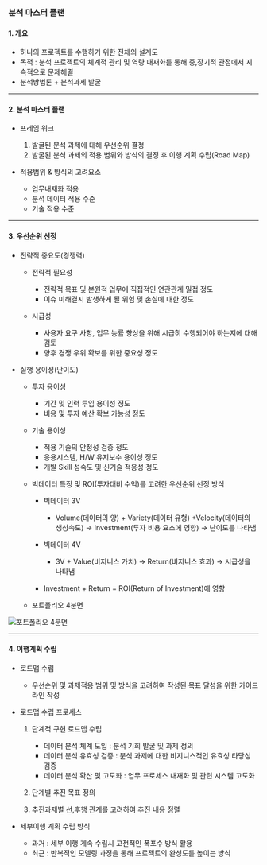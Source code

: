 ### 분석 마스터 플랜
#### 1. 개요
- 하나의 프로젝트를 수행하기 위한 전체의 설계도
- 목적 : 분석 프로젝트의 체계적 관리 및 역량 내재화를 통해 중,장기적 관점에서 지속적으로 문제해결
- 분석방법론 + 분석과제 발굴


---

#### 2. 분석 마스터 플랜
- 프레임 워크
  1. 발굴된 분석 과제에 대해 우선순위 결정
  2. 발굴된 분석 과제의 적용 범위와 방식의 결정 후 이행 계획 수립(Road Map)
 
- 적용범위 & 방식의 고려요소
  - 업무내재화 적용
  - 분석 데이터 적용 수준
  - 기술 적용 수준
 
---

#### 3. 우선순위 선정
- 전략적 중요도(경쟁력)
  - 전략적 필요성
    - 전략적 목표 및 본원적 업무에 직접적인 연관관계 밀접 정도
    - 이슈 미해결시 발생하게 될 위험 및 손실에 대한 정도

  - 시급성
    - 사용자 요구 사항, 업무 능률 향상을 위해 시급히 수행되어야 하는지에 대해 검토
    - 향후 경쟁 우위 확보를 위한 중요성 정도

- 실행 용이성(난이도)
  - 투자 용이성
    - 기간 및 인력 투입 용이성 정도
    - 비용 및 투자 예산 확보 가능성 정도
   
  - 기술 용이성
    - 적용 기술의 안정성 검증 정도
    - 응용시스템, H/W 유지보수 용이성 정도
    - 개발 Skill 성숙도 및 신기술 적용성 정도
   
  - 빅데이터 특징 및 ROI(투자대비 수익)를 고려한 우선순위 선정 방식
    - 빅데이터 3V
      - Volume(데이터의 양) + Variety(데이터 유형) +Velocity(데이터의 생성속도)
        -> Investment(투자 비용 요소에 영향) -> 난이도를 나타냄

    - 빅데이터 4V
      - 3V + Value(비지니스 가치) -> Return(비지니스 효과) -> 시급성을 나타냄

    - Investment + Return = ROI(Return of Investment)에 영향

  - 포트폴리오 4분면
 
![포트폴리오 4분면](https://github.com/silverywaves/IT_ACADEMY/assets/155939946/8cf0d1b4-8cb5-4424-800e-6e6c15fa5ff8)


---

#### 4. 이행계획 수립
- 로드맵 수립
  - 우선순위 및 과제적용 범위 및 방식을 고려하여 작성된 목표 달성을 위한 가이드라인 작성

- 로드맵 수립 프로세스
    1. 단계적 구현 로드맵 수립
        - 데이터 분석 체계 도입 : 분석 기회 발굴 및 과제 정의
        - 데이터 분석 유효성 검증 : 분석 과제에 대한 비지니스적인 유효성 타당성 검증
        - 데이터 분석 확산 및 고도화 : 업무 프로세스 내재화 및 관련 시스템 고도화
          
    2. 단계별 추진 목표 정의
       
    3. 추진과제별 선,후행 관계를 고려하여 추진 내용 정렬

- 세부이행 계획 수립 방식
  - 과거 : 세부 이행 계속 수립시 고전적인 폭포수 방식 활용
  - 최근 : 반복적인 모델링 과정을 통해 프로젝트의 완성도를 높이는 방식
